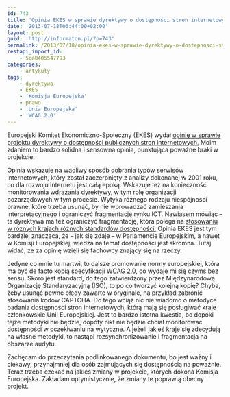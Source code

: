 ```yaml
---
id: 743
title: 'Opinia EKES w sprawie dyrektywy o dostępności stron internetowych'
date: '2013-07-18T06:44:00+02:00'
layout: post
guid: 'http://informaton.pl/?p=743'
permalink: /2013/07/18/opinia-ekes-w-sprawie-dyrektywy-o-dostepnosci-stron-internetowych/
restapi_import_id:
    - 5ca8405547793
categories:
    - artykuły
tags:
    - dyrektywa
    - EKES
    - 'Komisja Europejska'
    - prawo
    - 'Unia Europejska'
    - 'WCAG 2.0'
---
```


Europejski Komitet Ekonomiczno-Społeczny (EKES) wydał [opinię w sprawie projektu dyrektywy o dostępności publicznych stron internetowych.](http://wiadomosci.ngo.pl/wiadomosci/895956.html?utm_source=prenumerata&utm_medium=email&utm_campaign=18.07.2013) Moim zdaniem to bardzo solidna i sensowna opinia, punktująca poważne braki w projekcie.

Opinia wskazuje na wadliwy sposób dobrania typów serwisów internetowych, który został zaczerpnięty z analizy dokonanej w 2001 roku, co dla rozwoju Internetu jest całą epoką. Wskazuje też na konieczność monitorowania wdrażania dyrektywy, w tym rolę organizacji pozarządowych w tym procesie. Wytyka różnego rodzaju niespójności prawne, które trzeba usunąć, by nie wprowadzać zamieszania interpretacyjnego i ograniczyć fragmentację rynku ICT. Nawiasem mówiąc – ta dyrektywa ma też ograniczyć fragmentację, która polega na [stosowaniu w różnych krajach różnych standardów dostępności.](http://informaton.pl/?p=450) Opinia EKES jest tym bardziej znacząca, że – jak się zdaje – w Parlamencie Europejskim, a nawet w Komisji Europejskiej, wiedza na temat dostępności jest skromna. Tutaj widać, że za opinię wzięli się fachowcy znający się na rzeczy.

Jedyne co mnie tu martwi, to dalsze promowanie normy europejskiej, która ma być de facto kopią specyfikacji [WCAG 2.0](http://fdc.org.pl/wcag2), co wydaje mi się czymś bez sensu. Skoro jest standard, do tego zatwierdzony przez Międzynarodową Organizację Standaryzacyjną (ISO), to po co tworzyć kolejną kopię? Chyba, żeby usunąć pewne błędy zawarte w oryginale, na przykład zabronić stosowania kodów CAPTCHA. Do tego wciąż nic nie wiadomo o metodyce badania dostępności stron internetowych, którą mają się posługiwać kraje członkowskie Unii Europejskiej. Jest to bardzo istotna kwestia, bo dopóki tejże metodyki nie będzie, dopóty nikt nie będzie chciał monitorować dostępności w oczekiwaniu na wytyczne. A jeżeli jakieś kraje się zdecydują na własne metodyki, to nastąpi rozsynchronizowanie i fragmentacja na obszarze audytu.

Zachęcam do przeczytania podlinkowanego dokumentu, bo jest ważny i ciekawy, przynajmniej dla osób zajmujących się dostępnością na poważnie. Teraz trzeba czekać na jakieś zmiany w projekcie, których dokona Komisja Europejska. Zakładam optymistycznie, że zmiany te poprawią obecny projekt.